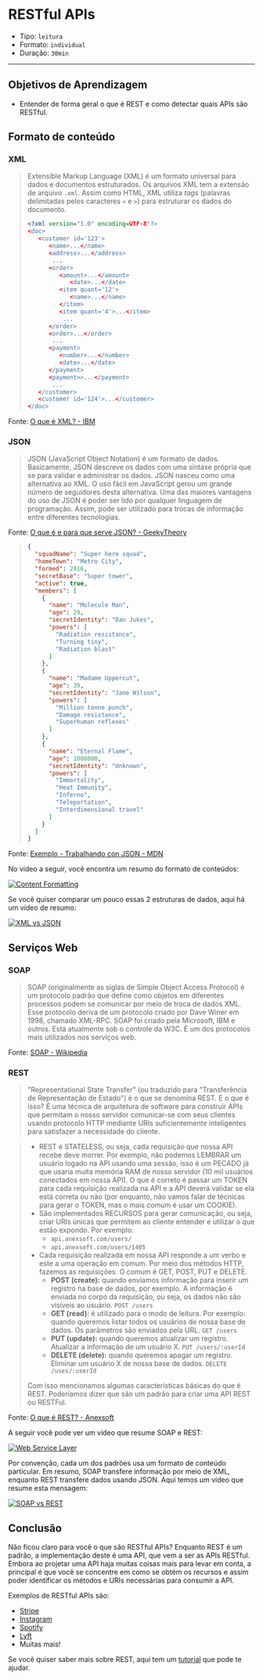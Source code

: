 # RESTful APIs

- Tipo: `leitura`
- Formato: `individual`
- Duração: `30min`

***

## Objetivos de Aprendizagem

- Entender de forma geral o que é REST e como detectar quais APIs são RESTful.

## Formato de conteúdo

### XML

> Extensible Markup Language (XML) é um formato universal para dados e documentos estruturados. Os arquivos XML tem a extensão de arquivo `.xml`. Assim como HTML, XML utiliza *tags* (palavras delimitadas pelos caracteres `<` e `>`) para estruturar os dados do documento.
>
> ```xml
> <?xml version="1.0" encoding=UTF-8"?>
> <doc>
>    <customer id='123'>
>       <name>...</name>
>       <address>...</address>
>        ...
>       <order>
>          <amount>...</amount>
>             <date>...</date>
>          <item quant='12'>
>             <name>...</name>
>          </item>
>          <item quant='4'>...</item>
>           ...
>       </order>
>       <order>...</order>
>        ...
>       <payment>
>          <number>...</number>
>          <date>...</date>
>       </payment>
>       <payment>>...</payment>
>        ...
>    </customer>
>    <customer id='124'>...</customer>
> </doc> 
> ```

Fonte: [O que é XML? - IBM](https://www.ibm.com/support/knowledgecenter/es/SSEPGG_8.2.0/com.ibm.db2.ii.doc/opt/c0007799.htm)

### JSON

> JSON (JavaScript Object Notation) é um formato de dados. Basicamente, JSON descreve os dados com uma sintaxe própria que se para validar e administrar os dados. JSON nasceu como uma alternativa ao XML. O uso fácil em JavaScript gerou um grande número de seguidores desta alternativa. Uma das maiores vantagens do uso de JSON é poder ser lido por qualquer linguagem de programação. Assim, pode ser utilizado para trocas de informação entre diferentes tecnologias.

Fonte: [O que é e para que serve JSON? - GeekyTheory](https://geekytheory.com/json-i-que-es-y-para-que-sirve-json/)

> ```json
> {
>   "squadName": "Super hero squad",
>   "homeTown": "Metro City",
>   "formed": 2016,
>   "secretBase": "Super tower",
>   "active": true,
>   "members": [
>     {
>       "name": "Molecule Man",
>       "age": 29,
>       "secretIdentity": "Dan Jukes",
>       "powers": [
>         "Radiation resistance",
>         "Turning tiny",
>         "Radiation blast"
>       ]
>     },
>     {
>       "name": "Madame Uppercut",
>       "age": 39,
>       "secretIdentity": "Jane Wilson",
>       "powers": [
>         "Million tonne punch",
>         "Damage resistance",
>         "Superhuman reflexes"
>       ]
>     },
>     {
>       "name": "Eternal Flame",
>       "age": 1000000,
>       "secretIdentity": "Unknown",
>       "powers": [
>         "Immortality",
>         "Heat Immunity",
>         "Inferno",
>         "Teleportation",
>         "Interdimensional travel"
>       ]
>     }
>   ]
> }
> ```

Fonte: [Exemplo - Trabalhando con JSON - MDN](https://developer.mozilla.org/es/docs/Learn/JavaScript/Objects/JSON)

No vídeo a seguir, você encontra um resumo do formato de conteúdos:

[![Content Formatting](https://img.youtube.com/vi/hTdYO7tKh_k/0.jpg)](https://youtu.be/hTdYO7tKh_k)

Se você quiser comparar um pouco essas 2 estruturas de dados, aqui há um vídeo de resumo:

[![XML vs JSON](https://img.youtube.com/vi/95X-pHvGBnw/0.jpg)](https://youtu.be/95X-pHvGBnw)

## Serviços Web

### SOAP

> SOAP (originalmente as siglas de Simple Object Access Protocol) é um protocolo padrão que define como objetos em diferentes processos podem se comunicar por meio de troca de dados XML. Esse protocolo deriva de um protocolo criado por Dave Winer em 1998, chamado XML-RPC. SOAP foi criado pela Microsoft, IBM e outros. Está atualmente sob o controle da W3C. É um dos protocolos mais utilizados nos serviços web.

Fonte: [SOAP - Wikipedia](https://es.wikipedia.org/wiki/Simple_Object_Access_Protocol)

### REST

> "Representational State Transfer" (ou traduzido para "Transferência de Representação de Estado") é o que se denomina REST. E o que é isso? É uma técnica de arquitetura de software para construir APIs que permitam o nosso servidor comunicar-se com seus clientes usando protocolo HTTP mediante URIs suficientemente inteligentes para satisfazer a necessidade do cliente.

> - REST é STATELESS, ou seja, cada requisição que nossa API recebe deve morrer. Por exemplo, não podemos LEMBRAR um usuário logado na API usando uma sessão, isso é um PECADO já que usaria muita memória RAM de nosso servidor (10 mil usuários conectados em nossa API). O que é correto é passar um TOKEN para cada requisição realizada na API e a API deverá validar se ela está correta ou não (por enquanto, não vamos falar de técnicas para gerar o TOKEN, mas o mais comum é usar um COOKIE).
> - São implementados RECURSOS para gerar comunicação, ou seja, criar URIs únicas que permitem ao cliente entender e utilizar o que estão expondo.
>   Por exemplo:
>   * `api.anexsoft.com/users/`
>   * `api.anexsoft.com/users/1405`
> - Cada requisição realizada em nossa API responde a um verbo e este a uma operação em comum. Por meio dos métodos HTTP, fazemos as requisições. O comum é GET, POST, PUT e DELETE.
>   * **POST (create):** quando enviamos informação para inserir um registro na base de dados, por exemplo. A informação é enviada no corpo da requisição, ou seja, os dados não são visíveis ao usuário.
>     `POST /users`
>   * **GET (read):** é utilizado para o modo de leitura. Por exemplo: quando queremos listar todos os usuários de nossa base de dados. Os parâmetros são enviados pela URL.
>     `GET /users`
>   * **PUT (update):** quando queremos atualizar um registro. Atualizar a informação de um usuário X.
>     `PUT /users/:userId`
>   * **DELETE (delete):** quando queremos apagar um registro. Eliminar um usuário X de nossa base de dados.
>     `DELETE /uses/:userId`
>
> Com isso mencionamos algumas características básicas do que é REST. Poderíamos dizer que são um padrão para criar uma API REST ou RESTFul.

Fonte: [O que é REST? - Anexsoft](http://anexsoft.com/p/117/que-es-rest)

A seguir você pode ver um vídeo que resume SOAP e REST:

[![Web Service Layer](https://img.youtube.com/vi/AyQboo5CycM/0.jpg)](https://youtu.be/AyQboo5CycM)

Por convenção, cada um dos padrões usa um formato de conteúdo particular. Em resumo, SOAP transfere informação por meio de XML, enquanto REST transfere dados usando JSON. Aqui temos um vídeo que resume esta mensagem:

[![SOAP vs REST](https://img.youtube.com/vi/aI1DSeZAEMA/0.jpg)](https://youtu.be/aI1DSeZAEMA)

## Conclusão

Não ficou claro para você o que são RESTful APIs? Enquanto REST é um padrão, a implementação deste é uma API, que vem a ser as APIs RESTful. Embora ao projetar uma API haja muitas coisas mais para levar em conta, a principal é que você se concentre em como se obtém os recursos e assim poder identificar os métodos e URIs necessárias para consumir a API.

Exemplos de RESTful APIs são:

- [Stripe](https://stripe.com/docs/api/php)
- [Instagram](https://www.instagram.com/developer)
- [Spotify](https://developer.spotify.com/web-api/)
- [Lyft](https://developer.lyft.com/docs/overview)
- Muitas mais!

Se você quiser saber mais sobre REST, aqui tem um [tutorial](http://www.restapitutorial.com/) que pode te ajudar.